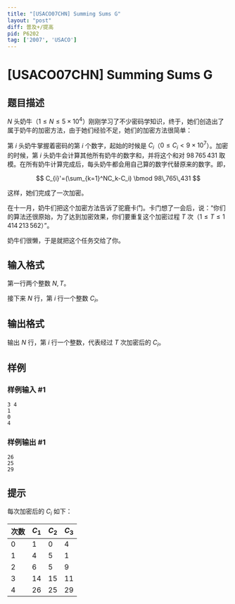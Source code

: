 ```yaml
---
title: "[USACO07CHN] Summing Sums G"
layout: "post"
diff: 普及+/提高
pid: P6202
tag: ['2007', 'USACO']
---
```

# [USACO07CHN] Summing Sums G
## 题目描述

$N$ 头奶牛（$1 \leq N \leq 5 \times 10^4$）刚刚学习了不少密码学知识，终于，她们创造出了属于奶牛的加密方法，由于她们经验不足，她们的加密方法很简单：

第 $i$ 头奶牛掌握着密码的第 $i$ 个数字，起始的时候是 $C_i$（$0 \leq C_i \lt 9 \times 10^7$）。加密的时候，第 $i$ 头奶牛会计算其他所有奶牛的数字和，并将这个和对 $98\,765\,431$ 取模。在所有奶牛计算完成后，每头奶牛都会用自己算的数字代替原来的数字。即，

$$
C_{i}'=(\sum_{k=1}^NC_k-C_i) \bmod 98\,765\,431
$$

这样，她们完成了一次加密。

在十一月，奶牛们把这个加密方法告诉了驼鹿卡门。卡门想了一会后，说：“你们的算法还很原始，为了达到加密效果，你们要重复这个加密过程 $T$ 次（$1 \leq T \leq 1\,414\,213\,562$）”。

奶牛们很懒，于是就把这个任务交给了你。
## 输入格式

第一行两个整数 $N,T$。

接下来 $N$ 行，第 $i$ 行一个整数 $C_i$。
## 输出格式

输出 $N$ 行，第 $i$ 行一个整数，代表经过 $T$ 次加密后的 $C_i$。
## 样例

### 样例输入 #1
```
3 4
1
0
4
```
### 样例输出 #1
```
26
25
29

```
## 提示

每次加密后的 $C_i$ 如下：

| 次数 | $C_1$ | $C_2$ | $C_3$ |
| ---- | ----- | ----- | ----- |
| 0    | 1     | 0     | 4     |
| 1    | 4     | 5     | 1     |
| 2    | 6     | 5     | 9     |
| 3    | 14    | 15    | 11    |
| 4    | 26    | 25    | 29    |
